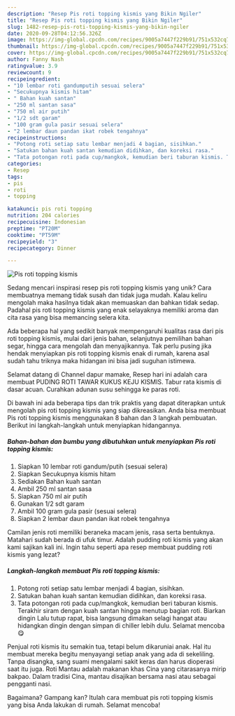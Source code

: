```yaml
---
description: "Resep Pis roti topping kismis yang Bikin Ngiler"
title: "Resep Pis roti topping kismis yang Bikin Ngiler"
slug: 1482-resep-pis-roti-topping-kismis-yang-bikin-ngiler
date: 2020-09-28T04:12:56.326Z
image: https://img-global.cpcdn.com/recipes/9005a7447f229b91/751x532cq70/pis-roti-topping-kismis-foto-resep-utama.jpg
thumbnail: https://img-global.cpcdn.com/recipes/9005a7447f229b91/751x532cq70/pis-roti-topping-kismis-foto-resep-utama.jpg
cover: https://img-global.cpcdn.com/recipes/9005a7447f229b91/751x532cq70/pis-roti-topping-kismis-foto-resep-utama.jpg
author: Fanny Nash
ratingvalue: 3.9
reviewcount: 9
recipeingredient:
- "10 lembar roti gandumputih sesuai selera"
- "Secukupnya kismis hitam"
- " Bahan kuah santan"
- "250 ml santan sasa"
- "750 ml air putih"
- "1/2 sdt garam"
- "100 gram gula pasir sesuai selera"
- "2 lembar daun pandan ikat robek tengahnya"
recipeinstructions:
- "Potong roti setiap satu lembar menjadi 4 bagian, sisihkan."
- "Satukan bahan kuah santan kemudian didihkan, dan koreksi rasa."
- "Tata potongan roti pada cup/mangkok, kemudian beri taburan kismis. Terakhir siram dengan kuah santan hingga menutup bagian roti. Biarkan dingin Lalu tutup rapat, bisa langsung dimakan selagi hangat atau hidangkan dingin dengan simpan di chiller lebih dulu. Selamat mencoba😋"
categories:
- Resep
tags:
- pis
- roti
- topping

katakunci: pis roti topping 
nutrition: 204 calories
recipecuisine: Indonesian
preptime: "PT20M"
cooktime: "PT59M"
recipeyield: "3"
recipecategory: Dinner

---
```



![Pis roti topping kismis](https://img-global.cpcdn.com/recipes/9005a7447f229b91/751x532cq70/pis-roti-topping-kismis-foto-resep-utama.jpg)

Sedang mencari inspirasi resep pis roti topping kismis yang unik? Cara membuatnya memang tidak susah dan tidak juga mudah. Kalau keliru mengolah maka hasilnya tidak akan memuaskan dan bahkan tidak sedap. Padahal pis roti topping kismis yang enak selayaknya memiliki aroma dan cita rasa yang bisa memancing selera kita.

Ada beberapa hal yang sedikit banyak mempengaruhi kualitas rasa dari pis roti topping kismis, mulai dari jenis bahan, selanjutnya pemilihan bahan segar, hingga cara mengolah dan menyajikannya. Tak perlu pusing jika hendak menyiapkan pis roti topping kismis enak di rumah, karena asal sudah tahu triknya maka hidangan ini bisa jadi suguhan istimewa.

Selamat datang di Channel dapur mamake, Resep hari ini adalah cara membuat PUDING ROTI TAWAR KUKUS KEJU KISMIS. Tabur rata kismis di dasar acuan. Curahkan adunan susu sehingga ke paras roti.


Di bawah ini ada beberapa tips dan trik praktis yang dapat diterapkan untuk mengolah pis roti topping kismis yang siap dikreasikan. Anda bisa membuat Pis roti topping kismis menggunakan 8 bahan dan 3 langkah pembuatan. Berikut ini langkah-langkah untuk menyiapkan hidangannya.

<!--inarticleads1-->

##### Bahan-bahan dan bumbu yang dibutuhkan untuk menyiapkan Pis roti topping kismis:

1. Siapkan 10 lembar roti gandum/putih (sesuai selera)
1. Siapkan Secukupnya kismis hitam
1. Sediakan  Bahan kuah santan
1. Ambil 250 ml santan sasa
1. Siapkan 750 ml air putih
1. Gunakan 1/2 sdt garam
1. Ambil 100 gram gula pasir (sesuai selera)
1. Siapkan 2 lembar daun pandan ikat robek tengahnya


Camilan jenis roti memiliki beraneka macam jenis, rasa serta bentuknya. Matahari sudah berada di ufuk timur. Adalah pudding roti kismis yang akan kami sajikan kali ini. Ingin tahu seperti apa resep membuat pudding roti kismis yang lezat? 

<!--inarticleads2-->

##### Langkah-langkah membuat Pis roti topping kismis:

1. Potong roti setiap satu lembar menjadi 4 bagian, sisihkan.
1. Satukan bahan kuah santan kemudian didihkan, dan koreksi rasa.
1. Tata potongan roti pada cup/mangkok, kemudian beri taburan kismis. Terakhir siram dengan kuah santan hingga menutup bagian roti. Biarkan dingin Lalu tutup rapat, bisa langsung dimakan selagi hangat atau hidangkan dingin dengan simpan di chiller lebih dulu. Selamat mencoba😋


Penjual roti kismis itu semakin tua, tetapi belum dikaruniai anak. Hal itu membuat mereka begitu menyayangi setiap anak yang ada di sekeliling. Tanpa disangka, sang suami mengalami sakit keras dan harus dioperasi saat itu juga. Roti Mantau adalah makanan khas Cina yang citarasanya mirip bakpao. Dalam tradisi Cina, mantau disajikan bersama nasi atau sebagai pengganti nasi. 

Bagaimana? Gampang kan? Itulah cara membuat pis roti topping kismis yang bisa Anda lakukan di rumah. Selamat mencoba!
